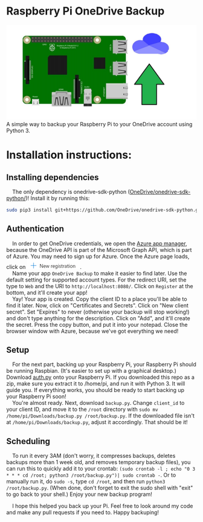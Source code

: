# Raspberry Pi OneDrive Backup
![image logo for raspberry pi backup to onedrive](backuplogoimg.jpg)
A simple way to backup your Raspberry Pi to your OneDrive account using Python 3.  
# Installation instructions:
## Installing dependencies
&nbsp;&nbsp;&nbsp;&nbsp;The only dependency is onedrive-sdk-python ([OneDrive/onedrive-sdk-python/](https://github.com/OneDrive/onedrive-sdk-python/))! Install it by running this:
```bash
sudo pip3 install git+https://github.com/OneDrive/onedrive-sdk-python.git
```
## Authentication
&nbsp;&nbsp;&nbsp;&nbsp;In order to get OneDrive credentials, we open the [Azure app manager](https://portal.azure.com/#blade/Microsoft_AAD_RegisteredApps/ApplicationsListBlade), because the OneDrive API is part of the Microsoft Graph API, which is part of Azure. You may need to sign up for Azure. Once the Azure page loads, click on ![New registration](new_reg.png).  
&nbsp;&nbsp;&nbsp;&nbsp;Name your app `OneDrive Backup` to make it easier to find later. Use the default setting for supported account types. For the redirect URI, set the type to `Web` and the URI to `http://localhost:8080/`. Click on `Register` at the bottom, and it'll create your app!  
&nbsp;&nbsp;&nbsp;&nbsp;Yay! Your app is created. Copy the client ID to a place you'll be able to find it later. Now, click on "Certificates and Secrets". Click on "New client secret". Set "Expires" to never (otherwise your backup will stop working!) and don't type anything for the description. Click on "Add", and it'll create the secret. Press the copy button, and put it into your notepad. Close the browser window with Azure, because we've got everything we need!  
## Setup
&nbsp;&nbsp;&nbsp;&nbsp;For the next part, backing up your Raspberry Pi, your Raspberry Pi should be running Raspbian. (It's easier to set up with a graphical desktop.) Download [auth.py](auth.py?raw=true) onto your Raspberry Pi. If you downloaded this repo as a zip, make sure you extract it to /home/pi, and run it with Python 3. It will guide you. If everything works, you should be ready to start backing up your Raspberry Pi soon!  
&nbsp;&nbsp;&nbsp;&nbsp;You're almost ready. Next, download `backup.py`. Change `client_id` to your client ID, and move it to the `/root` directory with `sudo mv /home/pi/Downloads/backup.py /root/backup.py`. If the downloaded file isn't at `/home/pi/Downloads/backup.py`, adjust it accordingly. That should be it!  
## Scheduling
&nbsp;&nbsp;&nbsp;&nbsp;To run it every 3AM (don't worry, it compresses backups, deletes backups more than 1 week old, and removes temporary backup files), you can run this to quickly add it to your crontab: `(sudo crontab -l ; echo "0 3 * * * cd /root; python3 /root/backup.py")| sudo crontab -`. Or to manually run it, do `sudo -s`, type `cd /root`, and then run `python3 /root/backup.py`. (When done, don't forget to exit the sudo shell with "exit" to go back to your shell.) Enjoy your new backup program!  
  
&nbsp;&nbsp;&nbsp;&nbsp;I hope this helped you back up your Pi. Feel free to look around my code and make any pull requests if you need to. Happy backuping!  
